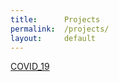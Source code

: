 ```yaml
---
title:      Projects
permalink:  /projects/
layout:     default
---
```


<!-- TODO liquify and for-each this -->

[COVID_19](covid-19)
